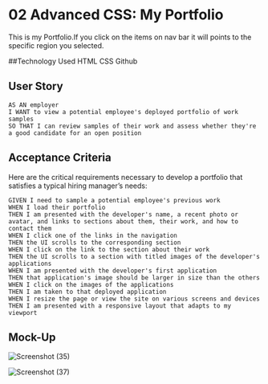 # 02 Advanced CSS: My Portfolio
This is my Portfolio.If you click on the items on nav bar it will points to the specific region you selected.

##Technology Used
HTML
CSS
Github

## User Story

```
AS AN employer
I WANT to view a potential employee's deployed portfolio of work samples
SO THAT I can review samples of their work and assess whether they're a good candidate for an open position
```


## Acceptance Criteria

Here are the critical requirements necessary to develop a portfolio that satisfies a typical hiring manager’s needs:

```
GIVEN I need to sample a potential employee's previous work
WHEN I load their portfolio
THEN I am presented with the developer's name, a recent photo or avatar, and links to sections about them, their work, and how to contact them
WHEN I click one of the links in the navigation
THEN the UI scrolls to the corresponding section
WHEN I click on the link to the section about their work
THEN the UI scrolls to a section with titled images of the developer's applications
WHEN I am presented with the developer's first application
THEN that application's image should be larger in size than the others
WHEN I click on the images of the applications
THEN I am taken to that deployed application
WHEN I resize the page or view the site on various screens and devices
THEN I am presented with a responsive layout that adapts to my viewport
```


## Mock-Up
![Screenshot (35)](https://user-images.githubusercontent.com/101385521/168740382-e97275ba-4287-420d-a089-7218e8978166.png)

![Screenshot (37)](https://user-images.githubusercontent.com/101385521/168740408-f2b5d62a-e1c7-4863-a53a-698bbca38b1f.png)


